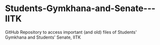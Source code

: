 # Students-Gymkhana-and-Senate---IITK
GitHub Repository to access important (and old) files of Students' Gymkhana and Students' Senate, IITK
